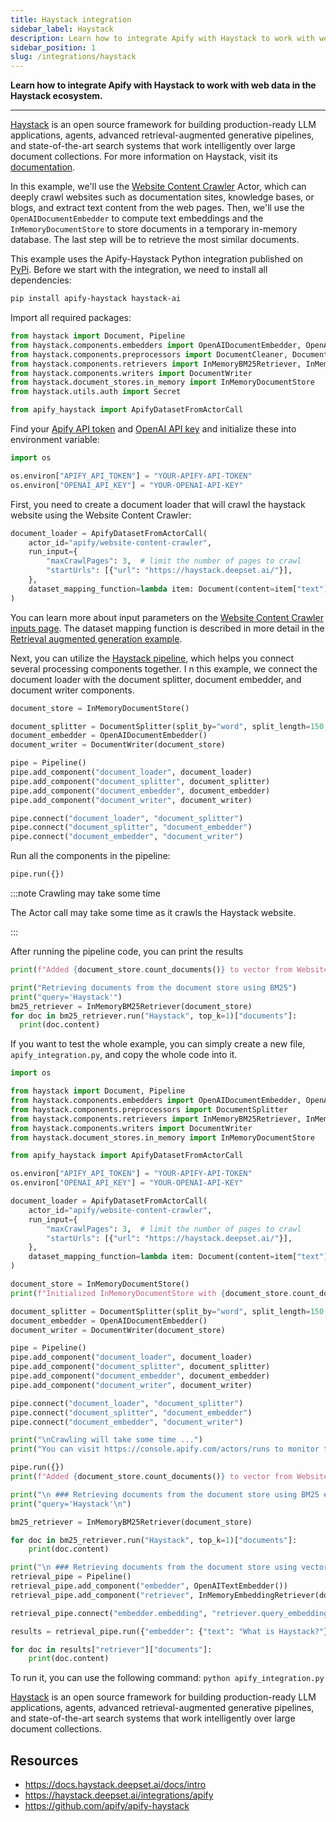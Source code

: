 ```yaml
---
title: Haystack integration
sidebar_label: Haystack
description: Learn how to integrate Apify with Haystack to work with web data in the Haystack ecosystem.
sidebar_position: 1
slug: /integrations/haystack
---
```


**Learn how to integrate Apify with Haystack to work with web data in the Haystack ecosystem.**

---

[Haystack](https://haystack.deepset.ai/) is an open source framework for building production-ready LLM applications, agents, advanced retrieval-augmented generative pipelines, and state-of-the-art search systems that work intelligently over large document collections. For more information on Haystack, visit its [documentation](https://docs.haystack.deepset.ai/docs/intro).

In this example, we'll use the [Website Content Crawler](https://apify.com/apify/website-content-crawler) Actor, which can deeply crawl websites such as documentation sites, knowledge bases, or blogs, and extract text content from the web pages.
Then, we'll use the `OpenAIDocumentEmbedder` to compute text embeddings and the `InMemoryDocumentStore` to store documents in a temporary in-memory database.
The last step will be to retrieve the most similar documents.

This example uses the Apify-Haystack Python integration published on [PyPi](https://pypi.org/project/apify-haystack/).
Before we start with the integration, we need to install all dependencies:

```bash
pip install apify-haystack haystack-ai
```

Import all required packages:

```python
from haystack import Document, Pipeline
from haystack.components.embedders import OpenAIDocumentEmbedder, OpenAITextEmbedder
from haystack.components.preprocessors import DocumentCleaner, DocumentSplitter
from haystack.components.retrievers import InMemoryBM25Retriever, InMemoryEmbeddingRetriever
from haystack.components.writers import DocumentWriter
from haystack.document_stores.in_memory import InMemoryDocumentStore
from haystack.utils.auth import Secret

from apify_haystack import ApifyDatasetFromActorCall
```

Find your [Apify API token](https://console.apify.com/account/integrations) and [OpenAI API key](https://platform.openai.com/account/api-keys) and initialize these into environment variable:

```python
import os

os.environ["APIFY_API_TOKEN"] = "YOUR-APIFY-API-TOKEN"
os.environ["OPENAI_API_KEY"] = "YOUR-OPENAI-API-KEY"
```

First, you need to create a document loader that will crawl the haystack website using the Website Content Crawler:

```python
document_loader = ApifyDatasetFromActorCall(
    actor_id="apify/website-content-crawler",
    run_input={
        "maxCrawlPages": 3,  # limit the number of pages to crawl
        "startUrls": [{"url": "https://haystack.deepset.ai/"}],
    },
    dataset_mapping_function=lambda item: Document(content=item["text"] or "", meta={"url": item["url"]}),
)
```

You can learn more about input parameters on the [Website Content Crawler inputs page](https://apify.com/apify/website-content-crawler/input-schema).
The dataset mapping function is described in more detail in the [Retrieval augmented generation example](https://colab.research.google.com/github/deepset-ai/haystack-cookbook/blob/main/notebooks/apify_haystack_rag.ipynb).

Next, you can utilize the [Haystack pipeline](https://docs.haystack.deepset.ai/docs/pipelines), which helps you connect several processing components together. I
n this example, we connect the document loader with the document splitter, document embedder, and document writer components.

```python
document_store = InMemoryDocumentStore()

document_splitter = DocumentSplitter(split_by="word", split_length=150, split_overlap=50)
document_embedder = OpenAIDocumentEmbedder()
document_writer = DocumentWriter(document_store)

pipe = Pipeline()
pipe.add_component("document_loader", document_loader)
pipe.add_component("document_splitter", document_splitter)
pipe.add_component("document_embedder", document_embedder)
pipe.add_component("document_writer", document_writer)

pipe.connect("document_loader", "document_splitter")
pipe.connect("document_splitter", "document_embedder")
pipe.connect("document_embedder", "document_writer")
```

Run all the components in the pipeline:

```python
pipe.run({})
```

:::note Crawling may take some time

The Actor call may take some time as it crawls the Haystack website.

:::

After running the pipeline code, you can print the results

```python
print(f"Added {document_store.count_documents()} to vector from Website Content Crawler")

print("Retrieving documents from the document store using BM25")
print("query='Haystack'")
bm25_retriever = InMemoryBM25Retriever(document_store)
for doc in bm25_retriever.run("Haystack", top_k=1)["documents"]:
  print(doc.content)
```

If you want to test the whole example, you can simply create a new file, `apify_integration.py`, and copy the whole code into it.

```python
import os

from haystack import Document, Pipeline
from haystack.components.embedders import OpenAIDocumentEmbedder, OpenAITextEmbedder
from haystack.components.preprocessors import DocumentSplitter
from haystack.components.retrievers import InMemoryBM25Retriever, InMemoryEmbeddingRetriever
from haystack.components.writers import DocumentWriter
from haystack.document_stores.in_memory import InMemoryDocumentStore

from apify_haystack import ApifyDatasetFromActorCall

os.environ["APIFY_API_TOKEN"] = "YOUR-APIFY-API-TOKEN"
os.environ["OPENAI_API_KEY"] = "YOUR-OPENAI-API-KEY"

document_loader = ApifyDatasetFromActorCall(
    actor_id="apify/website-content-crawler",
    run_input={
        "maxCrawlPages": 3,  # limit the number of pages to crawl
        "startUrls": [{"url": "https://haystack.deepset.ai/"}],
    },
    dataset_mapping_function=lambda item: Document(content=item["text"] or "", meta={"url": item["url"]}),
)

document_store = InMemoryDocumentStore()
print(f"Initialized InMemoryDocumentStore with {document_store.count_documents()} documents")

document_splitter = DocumentSplitter(split_by="word", split_length=150, split_overlap=50)
document_embedder = OpenAIDocumentEmbedder()
document_writer = DocumentWriter(document_store)

pipe = Pipeline()
pipe.add_component("document_loader", document_loader)
pipe.add_component("document_splitter", document_splitter)
pipe.add_component("document_embedder", document_embedder)
pipe.add_component("document_writer", document_writer)

pipe.connect("document_loader", "document_splitter")
pipe.connect("document_splitter", "document_embedder")
pipe.connect("document_embedder", "document_writer")

print("\nCrawling will take some time ...")
print("You can visit https://console.apify.com/actors/runs to monitor the progress\n")

pipe.run({})
print(f"Added {document_store.count_documents()} to vector from Website Content Crawler")

print("\n ### Retrieving documents from the document store using BM25 ###\n")
print("query='Haystack'\n")

bm25_retriever = InMemoryBM25Retriever(document_store)

for doc in bm25_retriever.run("Haystack", top_k=1)["documents"]:
    print(doc.content)

print("\n ### Retrieving documents from the document store using vector similarity ###\n")
retrieval_pipe = Pipeline()
retrieval_pipe.add_component("embedder", OpenAITextEmbedder())
retrieval_pipe.add_component("retriever", InMemoryEmbeddingRetriever(document_store, top_k=1))

retrieval_pipe.connect("embedder.embedding", "retriever.query_embedding")

results = retrieval_pipe.run({"embedder": {"text": "What is Haystack?"}})

for doc in results["retriever"]["documents"]:
    print(doc.content)
```

To run it, you can use the following command: `python apify_integration.py`

[Haystack](https://haystack.deepset.ai/) is an open source framework for building production-ready LLM applications, agents, advanced retrieval-augmented generative pipelines, and state-of-the-art search systems that work intelligently over large document collections.

## Resources

- <https://docs.haystack.deepset.ai/docs/intro>
- <https://haystack.deepset.ai/integrations/apify>
- <https://github.com/apify/apify-haystack>
